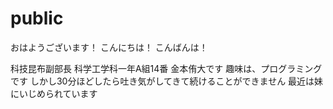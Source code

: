 # public
おはようございます！
こんにちは！
こんばんは！

科技昆布副部長
科学工学科一年A組14番
金本侑大です
趣味は、プログラミングです
しかし30分ほどしたら吐き気がしてきて続けることができません
最近は妹にいじめられています
